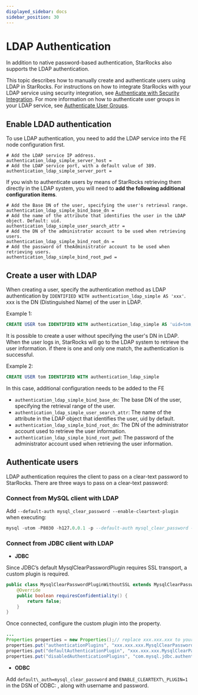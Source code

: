 ```yaml
---
displayed_sidebar: docs
sidebar_position: 30
---
```


# LDAP Authentication

In addition to native password-based authentication, StarRocks also supports the LDAP authentication.

This topic describes how to manually create and authenticate users using LDAP in StarRocks. For instructions on how to integrate StarRocks with your LDAP service using security integration, see [Authenticate with Security Integration](./security_integration.md). For more information on how to authenticate user groups in your LDAP service, see [Authenticate User Groups](../group_provider.md).

## Enable LDAD authentication

To use LDAP authentication, you need to add the LDAP service into the FE node configuration first.

```Properties
# Add the LDAP service IP address.
authentication_ldap_simple_server_host =
# Add the LDAP service port, with a default value of 389.
authentication_ldap_simple_server_port =
```

If you wish to authenticate users by means of StarRocks retrieving them directly in the LDAP system, you will need to **add the following additional configuration items**.

```Properties
# Add the Base DN of the user, specifying the user's retrieval range.
authentication_ldap_simple_bind_base_dn =
# Add the name of the attribute that identifies the user in the LDAP object. Default: uid.
authentication_ldap_simple_user_search_attr =
# Add the DN of the administrator account to be used when retrieving users.
authentication_ldap_simple_bind_root_dn =
# Add the password of theAdministrator account to be used when retrieving users.
authentication_ldap_simple_bind_root_pwd =
```

## Create a user with LDAP

When creating a user, specify the authentication method as LDAP authentication by `IDENTIFIED WITH authentication_ldap_simple AS 'xxx'`. xxx is the DN (Distinguished Name) of the user in LDAP.

Example 1:

```sql
CREATE USER tom IDENTIFIED WITH authentication_ldap_simple AS 'uid=tom,ou=company,dc=example,dc=com'
```

It is possible to create a user without specifying the user's DN in LDAP. When the user logs in, StarRocks will go to the LDAP system to retrieve the user information. if there is one and only one match, the authentication is successful.

Example 2:

```sql
CREATE USER tom IDENTIFIED WITH authentication_ldap_simple
```

In this case, additional configuration needs to be added to the FE

- `authentication_ldap_simple_bind_base_dn`: The base DN of the user, specifying the retrieval range of the user.
- `authentication_ldap_simple_user_search_attr`: The name of the attribute in the LDAP object that identifies the user, uid by default.
- `authentication_ldap_simple_bind_root_dn`: The DN of the administrator account used to retrieve the user information.
- `authentication_ldap_simple_bind_root_pwd`: The password of the administrator account used when retrieving the user information.

## Authenticate users

LDAP authentication requires the client to pass on a clear-text password to StarRocks. There are three ways to pass on a clear-text password:

### Connect from MySQL client with LDAP

Add `--default-auth mysql_clear_password --enable-cleartext-plugin` when executing:

```sql
mysql -utom -P8030 -h127.0.0.1 -p --default-auth mysql_clear_password --enable-cleartext-plugin
```

### Connect from JDBC client with LDAP

- **JDBC**

Since JDBC’s default MysqlClearPasswordPlugin requires  SSL transport, a custom plugin is required.

```java
public class MysqlClearPasswordPluginWithoutSSL extends MysqlClearPasswordPlugin {
    @Override  
    public boolean requiresConfidentiality() {
        return false;
    }
}
```

Once connected, configure the custom plugin into the property.

```java
...
Properties properties = new Properties();// replace xxx.xxx.xxx to your package name
properties.put("authenticationPlugins", "xxx.xxx.xxx.MysqlClearPasswordPluginWithoutSSL");
properties.put("defaultAuthenticationPlugin", "xxx.xxx.xxx.MysqlClearPasswordPluginWithoutSSL");
properties.put("disabledAuthenticationPlugins", "com.mysql.jdbc.authentication.MysqlNativePasswordPlugin");DriverManager.getConnection(url, properties);
```

- **ODBC**

Add `default\_auth=mysql_clear_password` and `ENABLE_CLEARTEXT\_PLUGIN=1` in the DSN of ODBC: , along with username and password.
